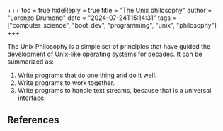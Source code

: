 +++
toc = true
hideReply = true
title = "The Unix philosophy"
author = "Lorenzo Drumond"
date = "2024-07-24T15:14:31"
tags = ["computer_science",  "boot_dev",  "programming",  "unix",  "philosophy"]
+++



The Unix Philosophy is a simple set of principles that have guided the development of Unix-like operating systems for decades. It can be summarized as:

1. Write programs that do one thing and do it well.
2. Write programs to work together.
3. Write programs to handle text streams, because that is a universal interface.

## References
